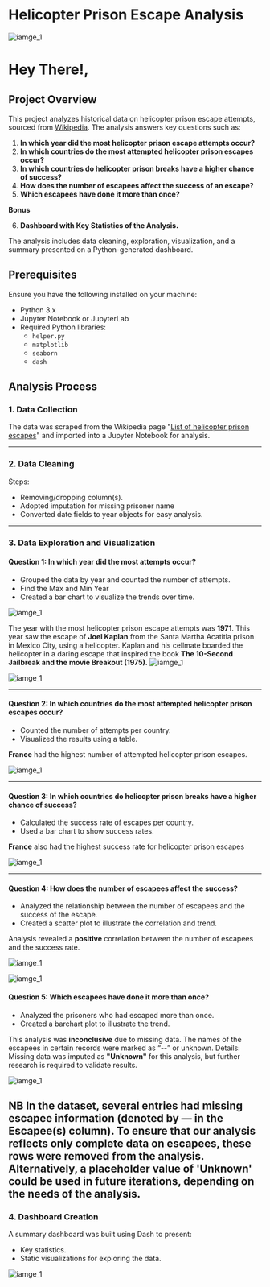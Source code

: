 # Helicopter Prison Escape Analysis

![iamge_1](./images2/prisonbreak.jpg)

# Hey There!,

## Project Overview
This project analyzes historical data on helicopter prison escape attempts, sourced from [Wikipedia](https://en.wikipedia.org/wiki/List_of_helicopter_prison_escapes#Actual_attempts). The analysis answers key questions such as:

1. **In which year did the most helicopter prison escape attempts occur?**
2. **In which countries do the most attempted helicopter prison escapes occur?**
3. **In which countries do helicopter prison breaks have a higher chance of success?**
4. **How does the number of escapees affect the success of an escape?**
5. **Which escapees have done it more than once?**
   
  **Bonus**
  
6. **Dashboard with Key Statistics of the Analysis.**


The analysis includes data cleaning, exploration, visualization, and a summary presented on a Python-generated dashboard.

## Prerequisites
Ensure you have the following installed on your machine:

- Python 3.x
- Jupyter Notebook or JupyterLab
- Required Python libraries:
  - `helper.py` 
  - `matplotlib`
  - `seaborn`
  - `dash`
 
## Analysis Process

### 1. Data Collection
The data was scraped from the Wikipedia page "[List of helicopter prison escapes](https://en.wikipedia.org/wiki/List_of_helicopter_prison_escapes#Actual_attempts)" and imported into a Jupyter Notebook for analysis.

---

### 2. Data Cleaning
Steps:
- Removing/dropping column(s).
- Adopted imputation for missing prisoner name
- Converted date fields to year objects for easy analysis.
  
---
### 3. Data Exploration and Visualization

#### Question 1: In which year did the most attempts occur?
- Grouped the data by year and counted the number of attempts.
- Find the Max and Min Year
- Created a bar chart to visualize the trends over time.

![iamge_1](./images2/stat.png)

The year with the most helicopter prison escape attempts was **1971**. This year saw the escape of **Joel Kaplan** from the Santa Martha Acatitla prison in Mexico City, using a helicopter. Kaplan and his cellmate boarded the helicopter in a daring escape that inspired the book **The 10-Second Jailbreak and the movie Breakout (1975).**
![iamge_1](./images2/movieposter.jpg)


![iamge_1](./images2/image0.png)

---

#### Question 2: In which countries do the most attempted helicopter prison escapes occur?
- Counted the number of attempts per country.
- Visualized the results using a table.

**France** had the highest number of attempted helicopter prison escapes.

![iamge_1](./images2/image4.png)

---

#### Question 3: In which countries do helicopter prison breaks have a higher chance of success?
- Calculated the success rate of escapes per country.
- Used a bar chart to show success rates.

**France** also had the highest success rate for helicopter prison escapes

![iamge_1](./images2/image1.png)

---

#### Question 4: How does the number of escapees affect the success?
- Analyzed the relationship between the number of escapees and the success of the escape.
- Created a scatter plot to illustrate the correlation and trend.

Analysis revealed a **positive** correlation between the number of escapees and the success rate.

![iamge_1](./images2/table.png)

![iamge_1](./images2/image2.png)


#### Question 5: Which escapees have done it more than once?
- Analyzed the prisoners who had escaped more than once.
- Created a barchart plot to illustrate the trend.

This analysis was **inconclusive** due to missing data. The names of the escapees in certain records were marked as “--” or unknown.
Details: Missing data was imputed as **"Unknown"** for this analysis, but further research is required to validate results.

![iamge_1](./images2/image3.png) 

**NB**
In the dataset, several entries had missing escapee information (denoted by — in the Escapee(s) column). To ensure that our analysis reflects only complete data on escapees, these rows were removed from the analysis. Alternatively, a placeholder value of 'Unknown' could be used in future iterations, depending on the needs of the analysis.
---

### 4. Dashboard Creation
A summary dashboard was built using Dash to present:
- Key statistics.
- Static visualizations for exploring the data.

![iamge_1](./images2/dashboard.png)
